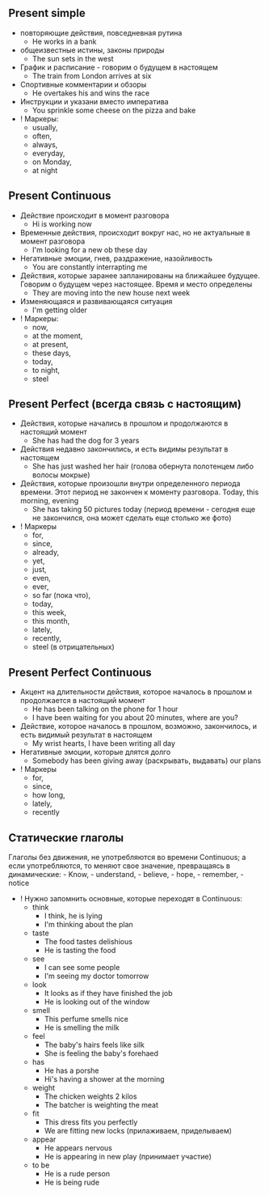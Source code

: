 ## Present simple
- повторяющие действия, повседневная рутина
	- He works in a bank
- общеизвестные истины, законы природы
	- The sun sets in the west
- График и расписание - говорим о будущем в настоящем
	- The train from London arrives at six
- Спортивные комментарии и обзоры
	- He overtakes his and wins the race
- Инструкции и указани вместо императива
	- You sprinkle some cheese on the pizza and bake
- ! Маркеры:
	- usually, 
	- often, 
	- always, 
	- everyday, 
	- on Monday, 
	- at night 
## Present Continuous
- Действие происходит в момент разговора
	- Hi is working now
- Временные действия, происходит вокруг нас, но не актуальные в момент разговора
	- I'm looking for a new ob these day
- Негативные эмоции, гнев, раздражение, назойливость
	- You are constantly interrapting me 
- Действия, которые заранее запланированы на ближайшее будущее. Говорим о будущем через настоящее. Время и место определены
	- They are moving into the new house next week
- Изменяющаяся и развивающаяся ситуация
	- I'm getting older
- ! Маркеры:
	- now, 
	- at the moment, 
	- at present, 
	- these days, 
	- today, 
	- to night, 
	- steel
## Present Perfect (всегда связь с настоящим)
- Действия, которые начались в прошлом и продолжаются в настоящий момент
	- She has had the dog for 3 years
- Действия недавно закончились, и есть видимы результат в настоящем
	- She has just washed her hair (голова обернута полотенцем либо волосы мокрые)
- Действия, которые произошли внутри определенного периода времени. Этот период не закончен к моменту разговора. Today, this morning, evening
	- She has taking 50 pictures today (период времени - сегодня еще не закончился, она может сделать еще столько же фото)
- ! Маркеры
	- for, 
	- since, 
	- already, 
	- yet, 
	- just, 
	- even,
	- ever, 
	- so far (пока что), 
	- today, 
	- this week, 
	- this month, 
	- lately, 
	- recently, 
	- steel (в отрицательных)
## Present Perfect Continuous
- Акцент на длительности действия, которое началось в прошлом и продолжается в настоящий момент
	- He has been talking on the phone for 1 hour
	- I have been waiting for you about 20 minutes, where are you?
- Действие, которое началось в прошлом, возможно, закончилось, и есть видимый результат в настоящем
	- My wrist hearts, I have been writing all day
- Негативные эмоции, которые длятся долго
	- Somebody has been giving away (раскрывать, выдавать) our plans
- ! Маркеры
	- for, 
	- since, 
	- how long, 
	- lately, 
	- recently

## Статические глаголы
Глаголы без движения, не употребляются во времени Continuous; а если употребляются, то меняют свое значение, превращаясь в динамические:
	- Know, 
	- understand, 
	- believe, 
	- hope, 
	- remember, 
	- notice
- ! Нужно запомнить основные, которые переходят в Continuous:
	- think
		- I think, he is lying
		- I'm thinking about the plan
	- taste
		- The food tastes delishious
		- He is tasting the food
	- see
		- I can see some people
		- I'm seeing my doctor tomorrow
	- look
		- It looks as if they have finished the job
		- He is looking out of the window
	- smell
		- This perfume smells nice
		- He is smelling the milk
	- feel
		- The baby's hairs feels like silk
		- She is feeling the baby's forehaed
	- has
		- He has a porshe
		- Hi's having a shower at the morning
	- weight
		- The chicken weights 2 kilos 
		- The batcher is weighting the meat
	- fit
		- This dress fits you perfectly
		- We are fitting new locks (прилаживаем, приделываем)
	- appear
		- He appears nervous
		- He is appearing in new play (принимает участие)
	- to be
		- He is a rude person
		- He is being rude